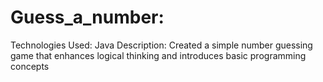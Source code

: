 # Guess_a_number:
 Technologies Used: Java 
 Description: Created a simple number guessing game that enhances logical thinking and introduces basic programming concepts
